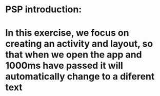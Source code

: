 # PSP introduction:

# In this exercise, we focus on creating an activity and layout, so that when we open the app and 1000ms have passed it will automatically change to a diferent text